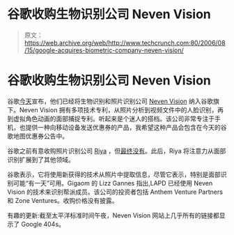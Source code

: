 # 谷歌收购生物识别公司 Neven Vision 

> 原文：<https://web.archive.org/web/http://www.techcrunch.com:80/2006/08/15/google-acquires-biometric-company-neven-vision/>

# 谷歌收购生物识别公司 Neven Vision

 [](https://web.archive.org/web/20220928004721/http://www.google.com/) 谷歌[今天](https://web.archive.org/web/20220928004721/http://googleblog.blogspot.com/2006/08/better-way-to-organize-photos.html)宣布，他们已经将生物识别和照片识别公司 [Neven Vision](https://web.archive.org/web/20220928004721/http://www.nevenvision.com/) 纳入谷歌旗下。Neven Vision 拥有多项技术专利，从照片分析到视频文件中的人脸识别，再到虚拟角色动画的面部捕捉专利。听起来是个迷人的搭档。该公司非常专注于手机，也提供一种向移动设备发送优惠券的产品，我希望这种产品会包含在今天的谷歌地图优惠券公告中。

谷歌之前有意收购照片识别公司 [Riya](https://web.archive.org/web/20220928004721/http://riya.com/) ，但[最终没有](https://web.archive.org/web/20220928004721/http://www.beta.techcrunch.com/2005/12/18/google-passes-on-riya/)。此后，Riya 将注意力从面部识别扩展到了其他领域。

谷歌表示，它将使用新获得的技术从照片中提取信息，尽管它表示，特别是面部识别可能“有一天”可用。Gigaom 的 Lizz Gannes 指出,LAPD 已经使用 Neven Vision 的技术来识别帮派成员。该公司的投资者包括 Anthem Venture Partners 和 Zone Ventures。收购价格没有披露。

有趣的更新:截至太平洋标准时间午夜，Neven Vision 网站上几乎所有的链接都显示了 Google 404s。